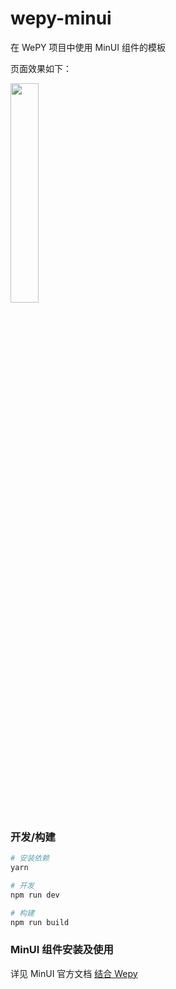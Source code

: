# wepy-minui
在 WePY 项目中使用 MinUI 组件的模板

页面效果如下：<br>

<img src="https://ws3.sinaimg.cn/large/006tKfTcgy1fm6xmveiqmj30k00zo76h.jpg" width="30%" height="30%">

### 开发/构建

``` bash
# 安装依赖
yarn

# 开发
npm run dev

# 构建
npm run build
```

### MinUI 组件安装及使用

详见 MinUI 官方文档 [结合 Wepy](https://meili.github.io/min/docs/min-cli/third-project/tutorial/with-wepy.html)

